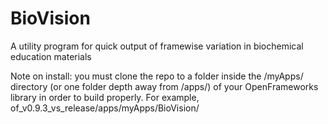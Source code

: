 # BioVision
A utility program for quick output of framewise variation in biochemical education materials

Note on install: you must clone the repo to a folder inside the /myApps/ directory (or one folder depth away from /apps/) of your OpenFrameworks library in order to build properly.
For example, of_v0.9.3_vs_release/apps/myApps/BioVision/
